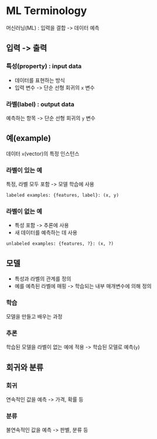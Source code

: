 # ML Terminology
머신러닝(ML) : 입력을 결합 -> 데이터 예측

## 입력 -> 출력

### 특성(property) : input data

- 데이터를 표현하는 방식
- 입력 변수 -> 단순 선형 회귀의 `x` 변수

### 라벨(label) : output data
예측하는 항목 -> 단순 선형 회귀의 `y` 변수

## 예(example)
데이터 `x`(vector)의 특정 인스턴스

### 라벨이 있는 예
특정, 라벨 모두 포함 -> 모델 학습에 사용

```python
labeled examples: {features, label}: (x, y)
```

### 라벨이 없는 예

- 특성 포함 -> 추론에 사용
- 새 데이터를 예측하는 데 사용

```python
unlabeled examples: {features, ?}: (x, ?)
```

## 모델

- 특성과 라벨의 관계를 정의
- 예를 예측된 라벨에 매핑 -> 학습되는 내부 매개변수에 의해 정의

### 학습
모델을 만들고 배우는 과정

### 추론
학습된 모델을 라벨이 없는 예에 적용 -> 학습된 모델로 예측(`y`)

## 회귀와 분류

### 회귀
연속적인 값을 예측 -> 가격, 확률 등

### 분류
불연속적인 값을 예측 -> 판별, 분류 등
